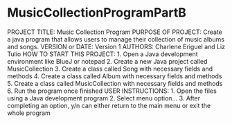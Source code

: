 # MusicCollectionProgramPartB
PROJECT TITLE: Music Collection Program
PURPOSE OF PROJECT: Create a java program that allows users to manage their collection of music albums and songs.
VERSION or DATE: Version 1
AUTHORS: Charlene Eriguel and Liz Tulio 
HOW TO START THIS PROJECT: 
    1. Open a Java development environment like BlueJ or notepad
    2. Create a new Java project called MusicCollection
    3. Create a class called Song with necessary fields and methods
    4. Create a class called Album with necessary fields and methods
    5. Create a class called MusicCollection with necessary fields and methods
    6. Run the program once finished
USER INSTRUCTIONS:
    1. Open the files using a Java development program 
    2. Select menu option...
    3. After completing an option, y/n can either return to the main menu or exit the whole program

